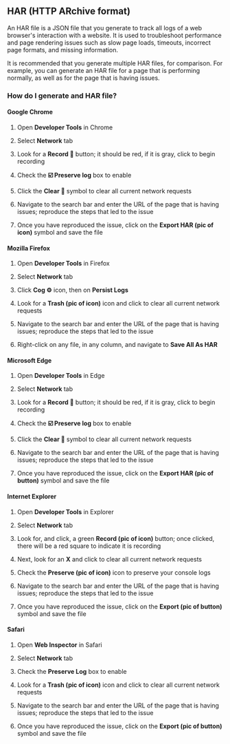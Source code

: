 ## HAR (HTTP ARchive format)

An HAR file is a JSON file that you generate to track all logs of a web browser's interaction with a website. It is used to troubleshoot performance and page rendering issues such as slow page loads, timeouts, incorrect page formats, and missing information.

It is recommended that you generate multiple HAR files, for comparison. For example, you can generate an HAR file for a page that is performing normally, as well as for the page that is having issues.

### How do I generate and HAR file?

#### Google Chrome

1. Open **Developer Tools** in Chrome

1. Select **Network** tab

1. Look for a **Record 🔴** button; it should be red, if it is gray, click to begin recording

1. Check the **☑️ Preserve log** box to enable

1. Click the **Clear 🚫** symbol to clear all current network requests

1. Navigate to the search bar and enter the URL of the page that is having issues; reproduce the steps that led to the issue

1. Once you have reproduced the issue, click on the **Export HAR (pic of icon)** symbol and save the file

#### Mozilla Firefox

1. Open **Developer Tools** in Firefox

1. Select **Network** tab

1. Click **Cog ⚙️** icon, then on **Persist Logs**

1. Look for a **Trash (pic of icon)** icon and click to clear all current network requests

1. Navigate to the search bar and enter the URL of the page that is having issues; reproduce the steps that led to the issue

1. Right-click on any file, in any column, and navigate to **Save All As HAR**

#### Microsoft Edge

1. Open **Developer Tools** in Edge

1. Select **Network** tab

1. Look for a **Record 🔴** button; it should be red, if it is gray, click to begin recording

1. Check the **☑️ Preserve log** box to enable

1. Click the **Clear 🚫** symbol to clear all current network requests

1. Navigate to the search bar and enter the URL of the page that is having issues; reproduce the steps that led to the issue

1. Once you have reproduced the issue, click on the **Export HAR (pic of button)** symbol and save the file

#### Internet Explorer

1. Open **Developer Tools** in Explorer

1. Select **Network** tab

1. Look for, and click, a green **Record (pic of icon)** button; once clicked, there will be a red square to indicate it is recording

1. Next, look for an **X** and click to clear all current network requests

1. Check the **Preserve (pic of icon)** icon to preserve your console logs

1. Navigate to the search bar and enter the URL of the page that is having issues; reproduce the steps that led to the issue

1. Once you have reproduced the issue, click on the **Export (pic of button)** symbol and save the file

#### Safari

1. Open **Web Inspector** in Safari

1. Select **Network** tab

1. Check the **Preserve Log** box to enable

1. Look for a **Trash (pic of icon)** icon and click to clear all current network requests

1. Navigate to the search bar and enter the URL of the page that is having issues; reproduce the steps that led to the issue

1. Once you have reproduced the issue, click on the **Export (pic of button)** symbol and save the file